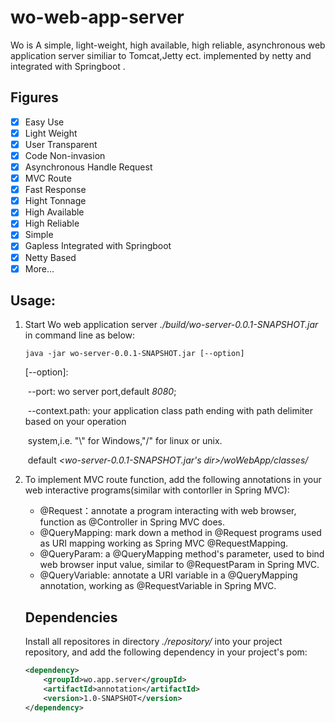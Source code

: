 # wo-web-app-server
Wo is A simple, light-weight, high available, high reliable, asynchronous web application server similiar to Tomcat,Jetty ect. implemented 
by netty and integrated with Springboot .

## Figures

- [x] Easy Use
- [x] Light Weight
- [x] User Transparent
- [x] Code Non-invasion
- [x] Asynchronous Handle Request
- [x] MVC Route
- [x] Fast Response
- [x] Hight Tonnage
- [x] High Available
- [x] High Reliable
- [x] Simple
- [x] Gapless Integrated with Springboot
- [x] Netty Based
- [x] More...

## Usage:

1. Start Wo web application server  *./build/wo-server-0.0.1-SNAPSHOT.jar* in command line as below:

   ```shell
   java -jar wo-server-0.0.1-SNAPSHOT.jar [--option]
   ```

   [--option]:

   ​	--port: wo server port,default *8080*;

   ​	--context.path: your application class path ending with path delimiter based on your operation 		

   ​		system,i.e. "\\" for Windows,"/" for linux or unix.

   ​		default *<wo-server-0.0.1-SNAPSHOT.jar's dir>/woWebApp/classes/*

2. To implement MVC route function, add the following annotations in your web interactive programs(similar with contorller in Spring MVC):

   - @Request：annotate a program interacting with web browser, function as @Controller in Spring MVC does.
   - @QueryMapping: mark down a method in @Request programs used as URI mapping working as Spring MVC @RequestMapping.
   - @QueryParam: a @QueryMapping method's parameter, used to bind web browser input value, similar to @RequestParam in Spring MVC.
   - @QueryVariable: annotate a URI variable in a @QueryMapping annotation, working as @RequestVariable in Spring MVC.  

   ## Dependencies

   Install all repositores in directory *./repository/* into your project repository, and add the following dependency in your project's pom:

   ```xml
   <dependency>
       <groupId>wo.app.server</groupId>
       <artifactId>annotation</artifactId>
       <version>1.0-SNAPSHOT</version>
   </dependency>
   ```

   

